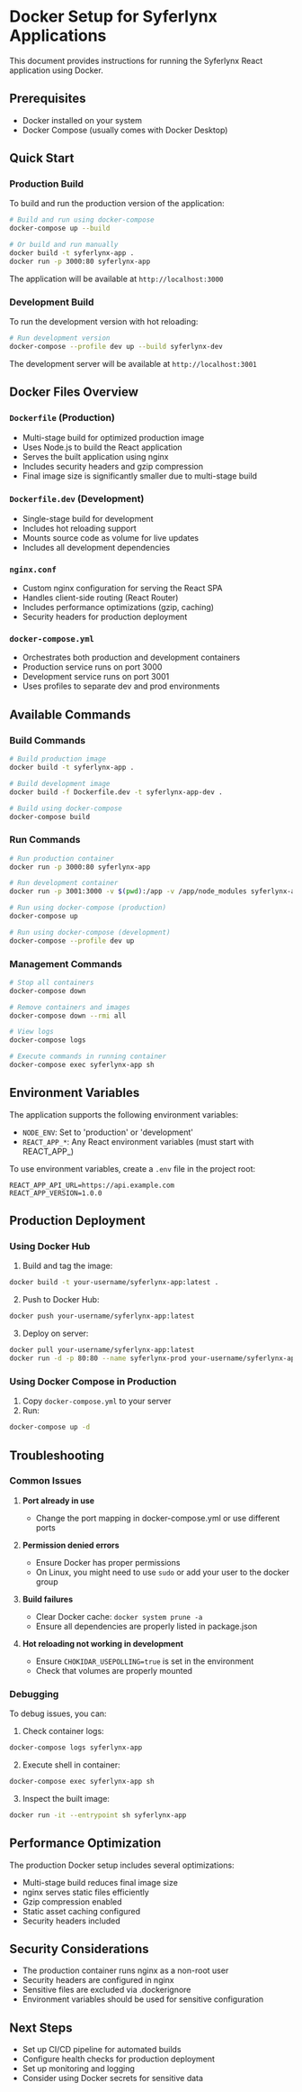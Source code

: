 # Docker Setup for Syferlynx Applications

This document provides instructions for running the Syferlynx React application using Docker.

## Prerequisites

- Docker installed on your system
- Docker Compose (usually comes with Docker Desktop)

## Quick Start

### Production Build

To build and run the production version of the application:

```bash
# Build and run using docker-compose
docker-compose up --build

# Or build and run manually
docker build -t syferlynx-app .
docker run -p 3000:80 syferlynx-app
```

The application will be available at `http://localhost:3000`

### Development Build

To run the development version with hot reloading:

```bash
# Run development version
docker-compose --profile dev up --build syferlynx-dev
```

The development server will be available at `http://localhost:3001`

## Docker Files Overview

### `Dockerfile` (Production)
- Multi-stage build for optimized production image
- Uses Node.js to build the React application
- Serves the built application using nginx
- Includes security headers and gzip compression
- Final image size is significantly smaller due to multi-stage build

### `Dockerfile.dev` (Development)
- Single-stage build for development
- Includes hot reloading support
- Mounts source code as volume for live updates
- Includes all development dependencies

### `nginx.conf`
- Custom nginx configuration for serving the React SPA
- Handles client-side routing (React Router)
- Includes performance optimizations (gzip, caching)
- Security headers for production deployment

### `docker-compose.yml`
- Orchestrates both production and development containers
- Production service runs on port 3000
- Development service runs on port 3001
- Uses profiles to separate dev and prod environments

## Available Commands

### Build Commands
```bash
# Build production image
docker build -t syferlynx-app .

# Build development image
docker build -f Dockerfile.dev -t syferlynx-app-dev .

# Build using docker-compose
docker-compose build
```

### Run Commands
```bash
# Run production container
docker run -p 3000:80 syferlynx-app

# Run development container
docker run -p 3001:3000 -v $(pwd):/app -v /app/node_modules syferlynx-app-dev

# Run using docker-compose (production)
docker-compose up

# Run using docker-compose (development)
docker-compose --profile dev up
```

### Management Commands
```bash
# Stop all containers
docker-compose down

# Remove containers and images
docker-compose down --rmi all

# View logs
docker-compose logs

# Execute commands in running container
docker-compose exec syferlynx-app sh
```

## Environment Variables

The application supports the following environment variables:

- `NODE_ENV`: Set to 'production' or 'development'
- `REACT_APP_*`: Any React environment variables (must start with REACT_APP_)

To use environment variables, create a `.env` file in the project root:

```env
REACT_APP_API_URL=https://api.example.com
REACT_APP_VERSION=1.0.0
```

## Production Deployment

### Using Docker Hub

1. Build and tag the image:
```bash
docker build -t your-username/syferlynx-app:latest .
```

2. Push to Docker Hub:
```bash
docker push your-username/syferlynx-app:latest
```

3. Deploy on server:
```bash
docker pull your-username/syferlynx-app:latest
docker run -d -p 80:80 --name syferlynx-prod your-username/syferlynx-app:latest
```

### Using Docker Compose in Production

1. Copy `docker-compose.yml` to your server
2. Run:
```bash
docker-compose up -d
```

## Troubleshooting

### Common Issues

1. **Port already in use**
   - Change the port mapping in docker-compose.yml or use different ports

2. **Permission denied errors**
   - Ensure Docker has proper permissions
   - On Linux, you might need to use `sudo` or add your user to the docker group

3. **Build failures**
   - Clear Docker cache: `docker system prune -a`
   - Ensure all dependencies are properly listed in package.json

4. **Hot reloading not working in development**
   - Ensure `CHOKIDAR_USEPOLLING=true` is set in the environment
   - Check that volumes are properly mounted

### Debugging

To debug issues, you can:

1. Check container logs:
```bash
docker-compose logs syferlynx-app
```

2. Execute shell in container:
```bash
docker-compose exec syferlynx-app sh
```

3. Inspect the built image:
```bash
docker run -it --entrypoint sh syferlynx-app
```

## Performance Optimization

The production Docker setup includes several optimizations:

- Multi-stage build reduces final image size
- nginx serves static files efficiently
- Gzip compression enabled
- Static asset caching configured
- Security headers included

## Security Considerations

- The production container runs nginx as a non-root user
- Security headers are configured in nginx
- Sensitive files are excluded via .dockerignore
- Environment variables should be used for sensitive configuration

## Next Steps

- Set up CI/CD pipeline for automated builds
- Configure health checks for production deployment
- Set up monitoring and logging
- Consider using Docker secrets for sensitive data 